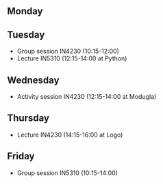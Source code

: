 

## Monday

## Tuesday
* Group session IN4230 (10:15-12:00)
* Lecture IN5310 (12:15-14:00 at Python)
## Wednesday
* Activity session IN4230 (12:15-14:00 at Modugla)

## Thursday
* Lecture IN4230 (14:15-16:00 at Logo)

## Friday
* Group session IN5310 (10:15-14:00)

